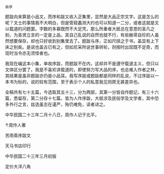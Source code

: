    自序 

   题跋向来算是小品文，而序和跋又收入正集里，显然是大品正宗文字。这是怎么的呢？文士的事情我不大明白，但是管窥蠡测大约也可以知道一二分，或者这就是文以载道的问题罢。字数的多寡既然不大足凭，那么所重者大抵总在意思的圣凡之别，为圣贤立言的一定是上品，其自己乱说的自然也就不行，有些敝帚自珍的人虽然想要保存，却也只好收到别集里去了。题跋与序，正如尺牍之于书，盖显有上下床之别矣。是说也盖古已有之，但如尼采所说世事转轮，则按时出现既不足奇，而现时当令亦无须怪者也。

   我现在编这本小集，单收序跋，而题跋不在内，这却并不是遵守载道主义，但只以文体区分罢了。我是不喜欢讲载道的，即使努力写大品的序，也总难入作者之林，其结果是虽非题跋亦仍是小品耳。我写序跋或题跋都是同样的乱说，不过序跋以一本书为标的，说的较有范围，至于表示个人的私意我见则原无甚差异也。

   全稿共有七十五篇，今选取其五十三，分为两部，其第一分皆自作题记，有三十六篇，悉留存，第二分存十七篇，皆为人作序跋，大抵涉及民俗学及文学者，其中恐多外行之言，兹选虽志在谨严，殆仍难免，读者谅之。

   中华民国二十三年二月十八日，周作人记于北平。

 ↑周作人著 

 苦雨斋序跋文 

 天马书店印行 

 中华民国二十三年三月初版 

 定价大洋八角 

